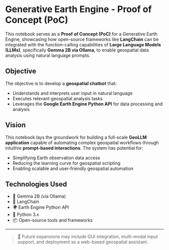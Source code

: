 # Generative Earth Engine - Proof of Concept (PoC)

This notebook serves as a **Proof of Concept (PoC)** for a Generative Earth Engine, showcasing how open-source frameworks like **LangChain** can be integrated with the function-calling capabilities of **Large Language Models (LLMs)**, specifically **Gemma 2B via Ollama**, to enable geospatial data analysis using natural language prompts.

## Objective

The objective is to develop a **geospatial chatbot** that:

- Understands and interprets user input in natural language
- Executes relevant geospatial analysis tasks
- Leverages the **Google Earth Engine Python API** for data processing and analysis

## Vision

This notebook lays the groundwork for building a full-scale **GeoLLM application** capable of automating complex geospatial workflows through intuitive **prompt-based interactions**. The system has potential for:

- Simplifying Earth observation data access
- Reducing the learning curve for geospatial scripting
- Enabling scalable and user-friendly geospatial automation

## Technologies Used

- 🧠 Gemma 2B (via Ollama)
- 🔗 LangChain
- 🌍 Earth Engine Python API
- 🐍 Python 3.x
- 📦 Open-source tools and frameworks

---

> 🚀 Future expansions may include GUI integration, multi-modal input support, and deployment as a web-based geospatial assistant.
